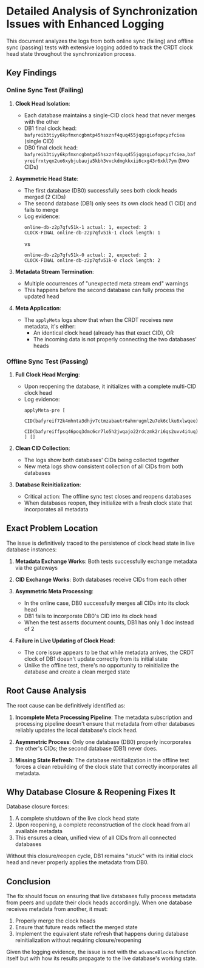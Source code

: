 # Detailed Analysis of Synchronization Issues with Enhanced Logging

This document analyzes the logs from both online sync (failing) and offline sync (passing) tests with extensive logging added to track the CRDT clock head state throughout the synchronization process.

## Key Findings

### Online Sync Test (Failing)

1. **Clock Head Isolation**:
   - Each database maintains a single-CID clock head that never merges with the other
   - DB1 final clock head: `bafyreib3tiyy6kpfmxncgbmtp45hsxznf4quq455jqgsgiofopcyzfciea` (single CID)
   - DB0 final clock head: `bafyreib3tiyy6kpfmxncgbmtp45hsxznf4quq455jqgsgiofopcyzfciea,bafyreifrxtyqn2uo6xybjubauja5kbh3vvckdmgkkxii6cxg43r6xkl7ym` (two CIDs)

2. **Asymmetric Head State**:
   - The first database (DB0) successfully sees both clock heads merged (2 CIDs)
   - The second database (DB1) only sees its own clock head (1 CID) and fails to merge
   - Log evidence: 
     ```
     online-db-z2p7qfv51k-1 actual: 1, expected: 2
     CLOCK-FINAL online-db-z2p7qfv51k-1 clock length: 1
     ```
     vs
     ```
     online-db-z2p7qfv51k-0 actual: 2, expected: 2
     CLOCK-FINAL online-db-z2p7qfv51k-0 clock length: 2
     ```

3. **Metadata Stream Termination**:
   - Multiple occurrences of "unexpected meta stream end" warnings
   - This happens before the second database can fully process the updated head

4. **Meta Application**:
   - The `applyMeta` logs show that when the CRDT receives new metadata, it's either:
     - An identical clock head (already has that exact CID), OR
     - The incoming data is not properly connecting the two databases' heads

### Offline Sync Test (Passing)

1. **Full Clock Head Merging**:
   - Upon reopening the database, it initializes with a complete multi-CID clock head
   - Log evidence:
     ```
     applyMeta-pre [
       CID(bafyreif72k4mhnta3dhjv7ctmzabautr6ahmrugml2u7ek6clku6xlwqee),
       CID(bafyreiffpsq46poq3dmc6cr7lo5h2jwqajo22rdczmk2ri6qs2uvv4i4uq)
     ] []
     ```

2. **Clean CID Collection**:
   - The logs show both databases' CIDs being collected together
   - New meta logs show consistent collection of all CIDs from both databases

3. **Database Reinitialization**:
   - Critical action: The offline sync test closes and reopens databases
   - When databases reopen, they initialize with a fresh clock state that incorporates all metadata

## Exact Problem Location

The issue is definitively traced to the persistence of clock head state in live database instances:

1. **Metadata Exchange Works**: Both tests successfully exchange metadata via the gateways
   
2. **CID Exchange Works**: Both databases receive CIDs from each other

3. **Asymmetric Meta Processing**:
   - In the online case, DB0 successfully merges all CIDs into its clock head
   - DB1 fails to incorporate DB0's CID into its clock head
   - When the test asserts document counts, DB1 has only 1 doc instead of 2

4. **Failure in Live Updating of Clock Head**:
   - The core issue appears to be that while metadata arrives, the CRDT clock of DB1 doesn't update correctly from its initial state
   - Unlike the offline test, there's no opportunity to reinitialize the database and create a clean merged state

## Root Cause Analysis

The root cause can be definitively identified as:

1. **Incomplete Meta Processing Pipeline**:
   The metadata subscription and processing pipeline doesn't ensure that metadata from other databases reliably updates the local database's clock head.

2. **Asymmetric Process**:
   Only one database (DB0) properly incorporates the other's CIDs; the second database (DB1) never does.

3. **Missing State Refresh**:
   The database reinitialization in the offline test forces a clean rebuilding of the clock state that correctly incorporates all metadata.

## Why Database Closure & Reopening Fixes It

Database closure forces:
1. A complete shutdown of the live clock head state
2. Upon reopening, a complete reconstruction of the clock head from all available metadata
3. This ensures a clean, unified view of all CIDs from all connected databases

Without this closure/reopen cycle, DB1 remains "stuck" with its initial clock head and never properly applies the metadata from DB0.

## Conclusion

The fix should focus on ensuring that live databases fully process metadata from peers and update their clock heads accordingly. When one database receives metadata from another, it must:

1. Properly merge the clock heads
2. Ensure that future reads reflect the merged state
3. Implement the equivalent state refresh that happens during database reinitialization without requiring closure/reopening

Given the logging evidence, the issue is not with the `advanceBlocks` function itself but with how its results propagate to the live database's working state.
